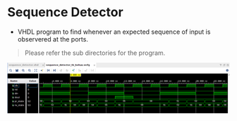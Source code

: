 # Sequence Detector 
- VHDL program to find whenever an expected sequence of input is observered at the ports.

> Please refer the sub directories for the program.

![seq_det](https://github.com/deepakravibabu/VHDL/blob/master/Sequence_Detector/Simulation_Waveform/Sequence_detector.png)


